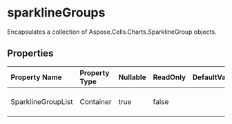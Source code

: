 # **sparklineGroups**

Encapsulates a collection of Aspose.Cells.Charts.SparklineGroup objects.             

## **Properties**

| Property Name | Property Type | Nullable |  ReadOnly | DefaultValue | Description | 
| :- | :- | :- |:- |  :- | :- |
|SparklineGroupList|Container|true|false |  |Encapsulates a collection of Aspose.Cells.Charts.SparklineGroup objects.            |

